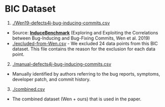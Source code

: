 # BIC Dataset
1. [./Wen19-defects4j-bug-inducing-commits.csv](./wen19-defects4j-bug-inducing-commits.csv)
  - Source: [**InduceBenchmark**](https://github.com/justinwm/InduceBenchmark/blob/master/Defects4J.csv) (Exploring and Exploiting the Correlations between Bug-Inducing and Bug-Fixing Commits, Wen et al. 2019)
  -  [./excluded-from-Wen.csv](./excluded-from-Wen.csv)
    - We excluded 24 data points from this BIC dataset. This file contains the reason for the exclusion for each data point.
2. [./manual-defects4j-bug-inducing-commits.csv](./manual-defects4j-bug-inducing-commits.csv)
  - Manually identified by authors referring to the bug reports, symptoms, developer patch, and commit history.
3. [./combined.csv](./combined.csv)
  - The combined dataset (Wen + ours) that is used in the paper.